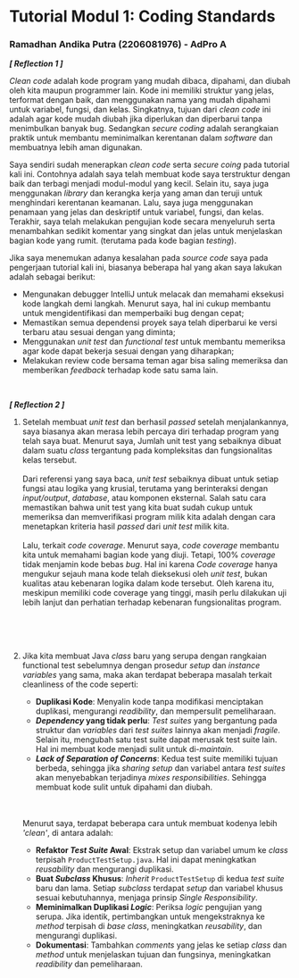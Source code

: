 # Tutorial Modul 1: Coding Standards
### Ramadhan Andika Putra (2206081976) - AdPro A <br>

***[ Reflection 1 ]***<br>

*Clean code* adalah kode program yang mudah dibaca, dipahami, dan diubah oleh kita maupun programmer lain. Kode ini memiliki struktur yang jelas, terformat dengan baik, dan menggunakan nama yang mudah dipahami untuk variabel, fungsi, dan kelas. Singkatnya, tujuan dari *clean code* ini adalah agar kode mudah diubah jika diperlukan dan diperbarui tanpa menimbulkan banyak bug. Sedangkan *secure coding* adalah serangkaian praktik untuk membantu meminimalkan kerentanan dalam *software* dan membuatnya lebih aman digunakan.
<br>

Saya sendiri sudah menerapkan *clean code* serta *secure coing* pada tutorial kali ini. Contohnya adalah saya telah membuat kode saya terstruktur dengan baik dan terbagi menjadi modul-modul yang kecil. Selain itu, saya juga menggunakan *library* dan kerangka kerja yang aman dan teruji untuk menghindari kerentanan keamanan. Lalu, saya juga menggunakan penamaan yang jelas dan deskriptif untuk variabel, fungsi, dan kelas. Terakhir, saya telah melakukan pengujian kode secara menyeluruh serta menambahkan sedikit komentar yang singkat dan jelas untuk menjelaskan bagian kode yang rumit. (terutama pada kode bagian *testing*).
<br>

Jika saya menemukan adanya kesalahan pada *source code* saya pada pengerjaan tutorial kali ini, biasanya beberapa hal yang akan saya lakukan adalah sebagai berikut:<br>
* Mengunakan debugger IntelliJ untuk melacak dan memahami eksekusi kode langkah demi langkah. Menurut saya, hal ini cukup membantu untuk mengidentifikasi dan memperbaiki bug dengan cepat;
* Memastikan semua dependensi proyek saya telah diperbarui ke versi terbaru atau sesuai dengan yang diminta;
* Menggunakan *unit test* dan *functional test* untuk membantu memeriksa agar kode dapat bekerja sesuai dengan yang diharapkan;
* Melakukan review code bersama teman agar bisa saling memeriksa dan memberikan *feedback* terhadap kode satu sama lain.


<br>


***[ Reflection 2 ]***<br>
1. Setelah membuat *unit test* dan berhasil *passed* setelah menjalankannya, saya biasanya akan merasa lebih percaya diri terhadap program yang telah saya buat. Menurut saya, Jumlah unit test yang sebaiknya dibuat dalam suatu *class* tergantung pada kompleksitas dan fungsionalitas kelas tersebut.
    <br>
    <br>
    Dari referensi yang saya baca, *unit test* sebaiknya dibuat untuk setiap fungsi atau logika yang krusial, terutama yang berinteraksi dengan *input/output*, *database*, atau komponen eksternal. Salah satu cara memastikan bahwa unit test yang kita buat sudah cukup untuk memeriksa dan memverifikasi program milik kita adalah dengan cara menetapkan kriteria hasil *passed* dari *unit test* milik kita.
    <br>
    <br>
    Lalu, terkait *code coverage*. Menurut saya, *code coverage* membantu kita untuk memahami bagian kode yang diuji. Tetapi, 100% *coverage* tidak menjamin kode bebas *bug*. Hal ini karena *Code coverage* hanya mengukur sejauh mana kode telah dieksekusi oleh *unit test*, bukan kualitas atau kebenaran logika dalam kode tersebut. Oleh karena itu, meskipun memiliki code coverage yang tinggi, masih perlu dilakukan uji lebih lanjut dan perhatian terhadap kebenaran fungsionalitas program.
<br>
<br>
<br>

2. Jika kita membuat Java *class* baru yang serupa dengan rangkaian functional test sebelumnya dengan prosedur *setup* dan *instance variables* yang sama, maka akan terdapat beberapa masalah terkait cleanliness of the code seperti:
    * **Duplikasi Kode**: Menyalin kode tanpa modifikasi menciptakan duplikasi, mengurangi *readibility*, dan mempersulit pemeliharaan.
    * ***Dependency* yang tidak perlu**: *Test suites* yang bergantung pada struktur dan *variables* dari *test suites* lainnya akan menjadi *fragile*. Selain itu, mengubah satu test suite dapat merusak test suite lain. Hal ini membuat kode menjadi sulit untuk di-*maintain*.
    * ***Lack of Separation of Concerns***: Kedua test suite memiliki tujuan berbeda, sehingga jika *sharing setup* dan variabel antara *test suites* akan menyebabkan terjadinya *mixes responsibilities*. Sehingga membuat kode sulit untuk dipahami dan diubah.
   <br>
   <br>

   Menurut saya, terdapat beberapa cara untuk membuat kodenya lebih *'clean'*, di antara adalah:
    * **Refaktor *Test Suite* Awal**: Ekstrak setup dan variabel umum ke *class* terpisah `ProductTestSetup.java`. Hal ini dapat meningkatkan *reusability* dan mengurangi duplikasi.
    * **Buat *Subclass* Khusus**: *Inherit* `ProductTestSetup` di kedua *test suite* baru dan lama. Setiap *subclass* terdapat *setup* dan variabel khusus sesuai kebutuhannya, menjaga prinsip *Single Responsibility*.
    * **Meminimalkan Duplikasi *Logic***: Periksa *logic* pengujian yang serupa. Jika identik, pertimbangkan untuk mengekstraknya ke *method* terpisah di *base class*, meningkatkan *reusability*, dan mengurangi duplikasi.
    * **Dokumentasi**: Tambahkan *comments* yang jelas ke setiap *class* dan *method* untuk menjelaskan tujuan dan fungsinya, meningkatkan *readibility* dan pemeliharaan.